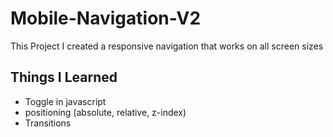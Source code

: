 # Mobile-Navigation-V2
This Project I created a responsive navigation that works on all screen sizes

## Things I Learned

- Toggle in javascript
- positioning (absolute, relative, z-index)
- Transitions 
